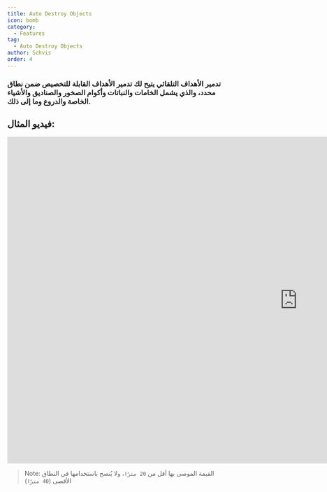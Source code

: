 ```yaml
---
title: Auto Destroy Objects
icon: bomb
category:
  - Features
tag:
  - Auto Destroy Objects
author: Schvis
order: 4
---
```


### تدمير الأهداف التلقائي يتيح لك تدمير الأهداف القابلة للتخصيص ضمن نطاق محدد، والذي يشمل الخامات والنباتات وأكوام الصخور والصناديق والأشياء الخاصة والدروع وما إلى ذلك.

## فيديو المثال:

<div class="iframe-container"><iframe width="1328" height="747" src="https://www.youtube.com/embed/3ML6s3SR8nE?list=PL5eI1Tb64p56g27qfYk7VuFTz4FK6YrKa" title="Korepi - Auto Destroy" frameborder="0" allow="accelerometer; autoplay; clipboard-write; encrypted-media; gyroscope; picture-in-picture; web-share" referrerpolicy="strict-origin-when-cross-origin" allowfullscreen></iframe></div>

>Note: القيمة الموصى بها أقل من `20 مترًا`، ولا يُنصح باستخدامها في النطاق الأقصى (`40 مترًا`)

